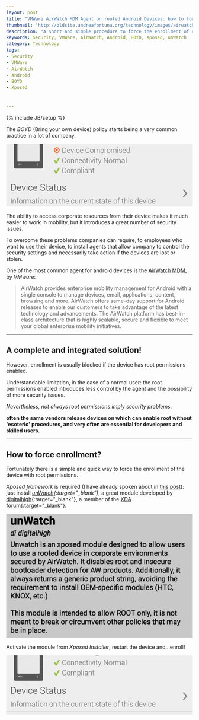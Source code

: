 ```yaml
---
layout: post
title: "VMWare AirWatch MDM Agent on rooted Android Devices: how to force the enrollment"
thumbnail: "http://oldsite.andreafortuna.org/technology/images/airwatch.png"
description: "A short and simple procedure to force the enrollment of rooted Android devices on AirWatch MDM."
keywords: Security, VMWare, AirWatch, Android, BOYD, Xposed, unWatch
category: Technology
tags: 
- Security
- VMWare
- AirWatch
- Android
- BOYD
- Xposed


---
```

{% include JB/setup %}

The *BOYD* (Bring your own device) policy starts being a very common practice in a lot of company.

![AirWatch Compromised](/technology/images/airwatch_c.png)

The ability to access corporate resources from their device makes it much easier to work in mobility, but it introduces a great number of security issues.

To overcome these problems companies can require, to employees who want to use their device, to install agents that allow company to control the security settings and necessarily take action if the devices are lost or stolen.

One of the most common agent for android devices is the [AirWatch MDM](http://www.air-watch.com/solutions/android/), by *VMware*:

>AirWatch provides enterprise mobility management for Android with a single console to manage devices, email, applications, content, browsing and more. AirWatch offers same-day support for Android releases to enable our customers to take advantage of the latest technology and advancements. The AirWatch platform has best-in-class architecture that is highly scalable, secure and flexible to meet your global enterprise mobility initiatives.

<hr/>

A complete and integrated solution!
--

However, enrollment is usually blocked if the device  has root permissions enabled.

Understandable limitation, in the case of a normal user: the root permissions enabled introduces less control by the agent and the possibility of more security issues.

*Nevertheless, not always root permissions imply security problems*: 

**often the same vendors release devices on which can enable root without 'esoteric' procedures, and very often are essential for developers and skilled users.**

<hr/>

How to force enrollment?
--

Fortunately there is a simple and quick way to force the enrollment of the device with root permissions.

*Xposed framework* is required (I have already spoken about in [this post](http://oldsite.andreafortuna.org/technology/2015/11/10/root-and-installing-xposed-on-vodafone-smart-prime-6/)): just install *[unWatch](http://forum.xda-developers.com/xposed/modules/app-unwatch-root-support-airwatch-t3183082){:target="_blank"}*, a great module developed by [digitalhigh](http://forum.xda-developers.com/member.php?u=3400685){:target="_blank"}, a member of the [XDA forum](http://forum.xda-developers.com/){:target="_blank"}.

![unWatch](/technology/images/unWatch.png)

Activate the module from *Xposed Installer*, restart the device and...enroll!

![AirWatch Ok](/technology/images/airwatch.png)
